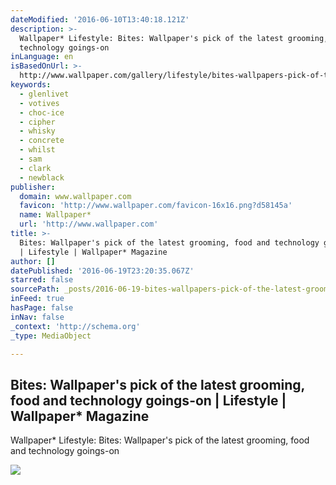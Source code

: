 ```yaml
---
dateModified: '2016-06-10T13:40:18.121Z'
description: >-
  Wallpaper* Lifestyle: Bites: Wallpaper's pick of the latest grooming, food and
  technology goings-on
inLanguage: en
isBasedOnUrl: >-
  http://www.wallpaper.com/gallery/lifestyle/bites-wallpapers-pick-of-the-latest-grooming-food-and-technology-goings-on?utm_campaign=facebook+&utm_source=social+&utm_medium=social+&xid=wallpaper_socialflow_facebook#160960
keywords:
  - glenlivet
  - votives
  - choc-ice
  - cipher
  - whisky
  - concrete
  - whilst
  - sam
  - clark
  - newblack
publisher:
  domain: www.wallpaper.com
  favicon: 'http://www.wallpaper.com/favicon-16x16.png?d58145a'
  name: Wallpaper*
  url: 'http://www.wallpaper.com'
title: >-
  Bites: Wallpaper's pick of the latest grooming, food and technology goings-on
  | Lifestyle | Wallpaper* Magazine
author: []
datePublished: '2016-06-19T23:20:35.067Z'
starred: false
sourcePath: _posts/2016-06-19-bites-wallpapers-pick-of-the-latest-grooming-food-and-tec.md
inFeed: true
hasPage: false
inNav: false
_context: 'http://schema.org'
_type: MediaObject

---
```

<article style=""><h1>Bites: Wallpaper's pick of the latest grooming, food and technology goings-on | Lifestyle | Wallpaper* Magazine</h1><p>Wallpaper* Lifestyle: Bites: Wallpaper's pick of the latest grooming, food and technology goings-on</p><img src="http://cdn.wallpaper.com/main/pierre_marcolini_2.gif" /></article>